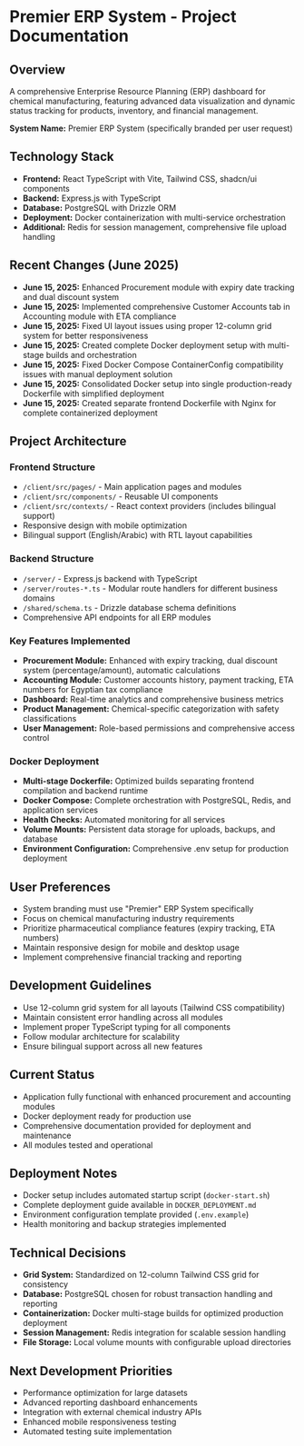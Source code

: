 # Premier ERP System - Project Documentation

## Overview
A comprehensive Enterprise Resource Planning (ERP) dashboard for chemical manufacturing, featuring advanced data visualization and dynamic status tracking for products, inventory, and financial management.

**System Name:** Premier ERP System (specifically branded per user request)

## Technology Stack
- **Frontend:** React TypeScript with Vite, Tailwind CSS, shadcn/ui components
- **Backend:** Express.js with TypeScript
- **Database:** PostgreSQL with Drizzle ORM
- **Deployment:** Docker containerization with multi-service orchestration
- **Additional:** Redis for session management, comprehensive file upload handling

## Recent Changes (June 2025)
- **June 15, 2025:** Enhanced Procurement module with expiry date tracking and dual discount system
- **June 15, 2025:** Implemented comprehensive Customer Accounts tab in Accounting module with ETA compliance
- **June 15, 2025:** Fixed UI layout issues using proper 12-column grid system for better responsiveness
- **June 15, 2025:** Created complete Docker deployment setup with multi-stage builds and orchestration
- **June 15, 2025:** Fixed Docker Compose ContainerConfig compatibility issues with manual deployment solution
- **June 15, 2025:** Consolidated Docker setup into single production-ready Dockerfile with simplified deployment
- **June 15, 2025:** Created separate frontend Dockerfile with Nginx for complete containerized deployment

## Project Architecture

### Frontend Structure
- `/client/src/pages/` - Main application pages and modules
- `/client/src/components/` - Reusable UI components
- `/client/src/contexts/` - React context providers (includes bilingual support)
- Responsive design with mobile optimization
- Bilingual support (English/Arabic) with RTL layout capabilities

### Backend Structure
- `/server/` - Express.js backend with TypeScript
- `/server/routes-*.ts` - Modular route handlers for different business domains
- `/shared/schema.ts` - Drizzle database schema definitions
- Comprehensive API endpoints for all ERP modules

### Key Features Implemented
- **Procurement Module:** Enhanced with expiry tracking, dual discount system (percentage/amount), automatic calculations
- **Accounting Module:** Customer accounts history, payment tracking, ETA numbers for Egyptian tax compliance
- **Dashboard:** Real-time analytics and comprehensive business metrics
- **Product Management:** Chemical-specific categorization with safety classifications
- **User Management:** Role-based permissions and comprehensive access control

### Docker Deployment
- **Multi-stage Dockerfile:** Optimized builds separating frontend compilation and backend runtime
- **Docker Compose:** Complete orchestration with PostgreSQL, Redis, and application services
- **Health Checks:** Automated monitoring for all services
- **Volume Mounts:** Persistent data storage for uploads, backups, and database
- **Environment Configuration:** Comprehensive .env setup for production deployment

## User Preferences
- System branding must use "Premier" ERP System specifically
- Focus on chemical manufacturing industry requirements
- Prioritize pharmaceutical compliance features (expiry tracking, ETA numbers)
- Maintain responsive design for mobile and desktop usage
- Implement comprehensive financial tracking and reporting

## Development Guidelines
- Use 12-column grid system for all layouts (Tailwind CSS compatibility)
- Maintain consistent error handling across all modules
- Implement proper TypeScript typing for all components
- Follow modular architecture for scalability
- Ensure bilingual support across all new features

## Current Status
- Application fully functional with enhanced procurement and accounting modules
- Docker deployment ready for production use
- Comprehensive documentation provided for deployment and maintenance
- All modules tested and operational

## Deployment Notes
- Docker setup includes automated startup script (`docker-start.sh`)
- Complete deployment guide available in `DOCKER_DEPLOYMENT.md`
- Environment configuration template provided (`.env.example`)
- Health monitoring and backup strategies implemented

## Technical Decisions
- **Grid System:** Standardized on 12-column Tailwind CSS grid for consistency
- **Database:** PostgreSQL chosen for robust transaction handling and reporting
- **Containerization:** Docker multi-stage builds for optimized production deployment
- **Session Management:** Redis integration for scalable session handling
- **File Storage:** Local volume mounts with configurable upload directories

## Next Development Priorities
- Performance optimization for large datasets
- Advanced reporting dashboard enhancements
- Integration with external chemical industry APIs
- Enhanced mobile responsiveness testing
- Automated testing suite implementation